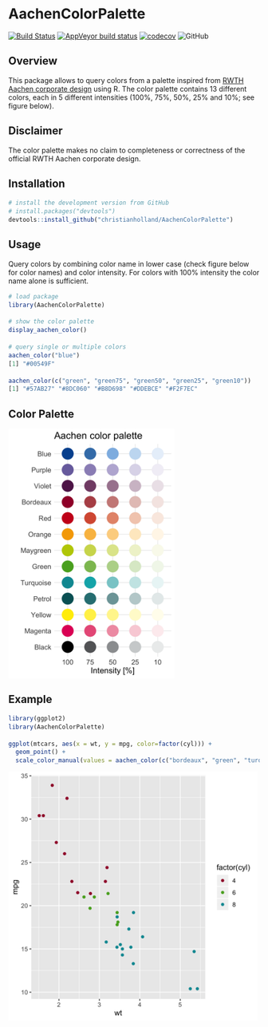 # AachenColorPalette
[![Build Status](https://travis-ci.com/christianholland/AachenColorPalette.svg?branch=master)](https://travis-ci.com/christianholland/AachenColorPalette)
[![AppVeyor build status](https://ci.appveyor.com/api/projects/status/github/christianholland/AachenColorPalette?branch=master&svg=true)](https://ci.appveyor.com/project/christianholland/AachenColorPalette)
[![codecov](https://codecov.io/gh/christianholland/AachenColorPalette/branch/master/graph/badge.svg)](https://codecov.io/gh/christianholland/AachenColorPalette)
![GitHub](https://img.shields.io/github/license/christianholland/AachenColorPalette)

## Overview
This package allows to query colors from a palette inspired from [RWTH Aachen corporate design](http://www9.rwth-aachen.de/global/show_document.asp?id=aaaaaaaaaadpbhq) using R. The color palette contains 13 different colors, each in 5 different intensities (100%, 75%, 50%, 25% and 10%; see figure below). 

## Disclaimer
The color palette makes no claim to completeness or correctness of the official RWTH Aachen corporate design.

## Installation
```r
# install the development version from GitHub
# install.packages("devtools")
devtools::install_github("christianholland/AachenColorPalette")
```

## Usage
Query colors by combining color name in lower case (check figure below for color names) and color intensity. For colors with 100% intensity the color name alone is sufficient.
```r
# load package
library(AachenColorPalette)

# show the color palette
display_aachen_color()

# query single or multiple colors
aachen_color("blue")
[1] "#00549F"

aachen_color(c("green", "green75", "green50", "green25", "green10"))
[1] "#57AB27" "#8DC060" "#B8D698" "#DDEBCE" "#F2F7EC"
```

## Color Palette
<img src='man/figures/aachen_color_palette.png' align="center" height="500" />

## Example
```r
library(ggplot2)
library(AachenColorPalette)

ggplot(mtcars, aes(x = wt, y = mpg, color=factor(cyl))) +
  geom_point() +
  scale_color_manual(values = aachen_color(c("bordeaux", "green", "turquoise")))
```
<img src='man/figures/example_plot.png' align="center" height="500" />
